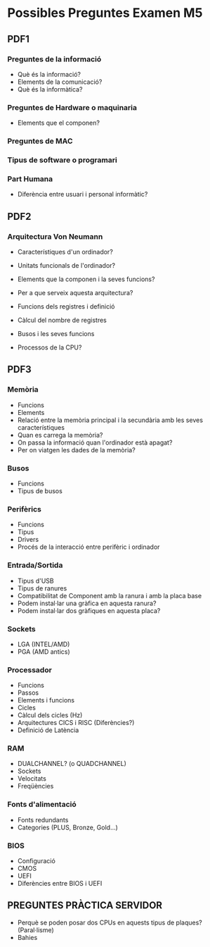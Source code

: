 # Possibles Preguntes Examen M5

## PDF1

### Preguntes de la informació
- Què és la informació?
- Elements de la comunicació?
- Què és la informàtica?

### Preguntes de Hardware o maquinaria
- Elements que el componen?

### Preguntes de MAC
### Tipus de software o programari

### Part Humana
- Diferència entre usuari i personal informàtic?

## PDF2

### Arquitectura Von Neumann
- Característiques d'un ordinador?
- Unitats funcionals de l'ordinador?
- Elements que la componen i la seves funcions?
  
- Per a que serveix aquesta arquitectura?
- Funcions dels registres i definició
- Càlcul del nombre de registres
- Busos i les seves funcions
- Processos de la CPU?

## PDF3

### Memòria
- Funcions
- Elements
- Relació entre la memòria principal i la secundària amb les seves característiques
- Quan es carrega la memòria?
- On passa la informació quan l'ordinador està apagat?
- Per on viatgen les dades de la memòria?

### Busos
- Funcions
- Tipus de busos

### Perifèrics
- Funcions
- Tipus
- Drivers
- Procés de la interacció entre perifèric i ordinador

### Entrada/Sortida
- Tipus d'USB
- Tipus de ranures
- Compatibilitat de Component amb la ranura i amb la placa base
- Podem instal·lar una gràfica en aquesta ranura?
- Podem instal·lar dos gràfiques en aquesta placa?

### Sockets
- LGA (INTEL/AMD)
- PGA (AMD antics)

### Processador
- Funcions
- Passos
- Elements i funcions
- Cicles
- Càlcul dels cicles (Hz)
- Arquitectures CICS i RISC (Diferències?)
- Definició de Latència 

### RAM
- DUALCHANNEL? (o QUADCHANNEL)
- Sockets
- Velocitats
- Freqüències

### Fonts d'alimentació
- Fonts redundants
- Categories (PLUS, Bronze, Gold...)

### BIOS
- Configuració
- CMOS
- UEFI
- Diferències entre BIOS i UEFI

## PREGUNTES PRÀCTICA SERVIDOR
- Perquè se poden posar dos CPUs en aquests tipus de plaques? (Paral·lisme)
- Bahies
